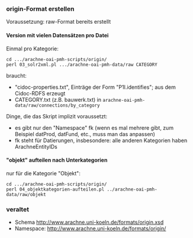 ### origin-Format erstellen

Voraussetzung: raw-Format bereits erstellt


#### Version mit vielen Datensätzen pro Datei
Einmal pro Kategorie:
```
cd .../arachne-oai-pmh-scripts/origin/
perl 03_solr2xml.pl .../arachne-oai-pmh-data/raw CATEGORY
```

braucht:
* "cidoc-properties.txt", Einträge der Form "P1I.identifies"; aus dem Cidoc-RDFS erzeugt
* CATEGORY.txt (z.B. bauwerk.txt) in `arachne-oai-pmh-data/raw/connections/by_category`

Dinge, die das Skript implizit voraussetzt:
* es gibt nur den "Namespace" fk (wenn es mal mehrere gibt, zum Beispiel datProd, datFund, etc., muss man das anpassen)
* fk steht für Datierungen, insbesondere: alle anderen Kategorien haben ArachneEntityIDs


#### "objekt" aufteilen nach Unterkategorien
nur für die Kategorie "Objekt":
```
cd .../arachne-oai-pmh-scripts/origin/
perl 04_objektkategorien-aufteilen.pl ../arachne-oai-pmh-data/raw/objekt
```

### veraltet

* Schema http://www.arachne.uni-koeln.de/formats/origin.xsd
* Namespace: http://www.arachne.uni-koeln.de/formats/origin/

